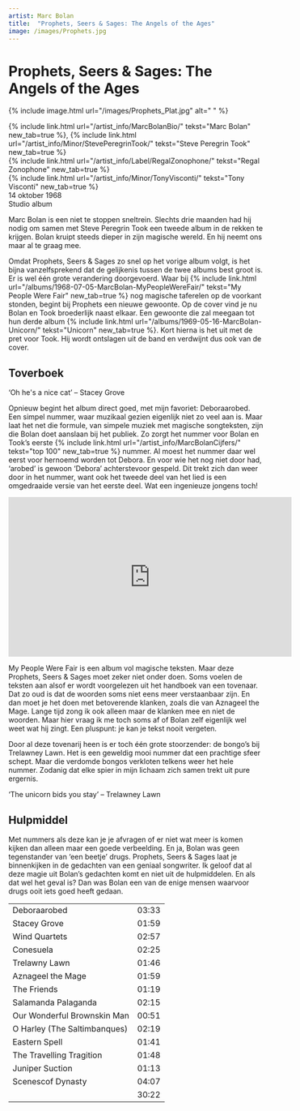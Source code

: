 ```yaml
---
artist: Marc Bolan 
title:  "Prophets, Seers & Sages: The Angels of the Ages"
image: /images/Prophets.jpg
---
```


# Prophets, Seers & Sages: The Angels of the Ages


{% include image.html url="/images/Prophets_Plat.jpg" alt=" " %}

<span class="bio-cd">
{% include link.html url="/artist_info/MarcBolanBio/" tekst="Marc Bolan" new_tab=true %}, {% include link.html url="/artist_info/Minor/StevePeregrinTook/" tekst="Steve Peregrin Took" new_tab=true %}<br>
{% include link.html url="/artist_info/Label/RegalZonophone/" tekst="Regal Zonophone" new_tab=true %}<br>
{% include link.html url="/artist_info/Minor/TonyVisconti/" tekst="Tony Visconti" new_tab=true %}<br>
</span>
14 oktober 1968<br>Studio album

Marc Bolan is een niet te stoppen sneltrein. Slechts drie maanden had hij nodig om samen met Steve Peregrin Took een tweede album in de rekken te krijgen. Bolan kruipt steeds dieper in zijn magische wereld. En hij neemt ons maar al te graag mee. Omdat <span class="engels">Prophets, Seers & Sages</span> zo snel op het vorige album volgt, is het bijna vanzelfsprekend dat de gelijkenis tussen de twee albums best groot is. Er is wel één grote verandering doorgevoerd. Waar bij {% include link.html url="/albums/1968-07-05-MarcBolan-MyPeopleWereFair/" tekst="My People Were Fair" new_tab=true %} nog magische taferelen op de voorkant stonden, begint bij <span class="engels">Prophets</span> een nieuwe gewoonte. Op de cover vind je nu Bolan en Took broederlijk naast elkaar. Een gewoonte die zal meegaan tot hun derde album {% include link.html url="/albums/1969-05-16-MarcBolan-Unicorn/" tekst="Unicorn" new_tab=true %}. Kort hierna is het uit met de pret voor Took. Hij wordt ontslagen uit de band en verdwijnt dus ook van de cover.  

<div class="pagebreak"> </div>

## Toverboek

<div class="uitgelicht">‘Oh he's a nice cat’ – Stacey Grove</div>

Opnieuw begint het album direct goed, met mijn favoriet: <span class="engels">Deboraarobed</span>. Een simpel nummer, waar muzikaal gezien eigenlijk niet zo veel aan is. Maar laat het net die formule, van simpele muziek met magische songteksten, zijn die Bolan doet aanslaan bij het publiek. Zo zorgt het nummer voor Bolan en Took’s eerste {% include link.html url="/artist_info/MarcBolanCijfers/" tekst="top 100" new_tab=true %} nummer. Al moest het nummer daar wel eerst voor hernoemd worden tot <span class="engels">Debora</span>. En voor wie het nog niet door had, ‘arobed’ is gewoon ‘Debora’ achterstevoor gespeld. Dit trekt zich dan weer door in het nummer, want ook het tweede deel van het lied is een omgedraaide versie van het eerste deel. Wat een ingenieuze jongens toch!

<iframe width="560" height="315" src="https://www.youtube.com/embed/ngShAssaH4s" frameborder="0" allowfullscreen></iframe>

<span class="engels">My People Were Fair</span> is een album vol magische teksten. Maar deze <span class="engels">Prophets, Seers & Sages</span> moet zeker niet onder doen. Soms voelen de teksten aan alsof er wordt voorgelezen uit het handboek van een tovenaar. Dat zo oud is dat de woorden soms niet eens meer verstaanbaar zijn. En dan moet je het doen met betoverende klanken, zoals die van <span class="engels">Aznageel the Mage</span>. Lange tijd zong ik ook alleen maar de klanken mee en niet de woorden. Maar hier vraag ik me toch soms af of Bolan zelf eigenlijk wel weet wat hij zingt. Een pluspunt: je kan je tekst nooit vergeten. Door al deze tovenarij heen is er toch één grote stoorzender: de bongo’s bij <span class="engels">Trelawney Lawn</span>. Het is een geweldig mooi nummer dat een prachtige sfeer schept. Maar die verdomde bongos verkloten telkens weer het hele nummer. Zodanig dat elke spier in mijn lichaam zich samen trekt uit pure ergernis. 

<div class="uitgelicht">‘The unicorn bids you stay’ – Trelawney Lawn</div>

<div class="pagebreak"> </div>

## Hulpmiddel
Met nummers als deze kan je je afvragen of er niet wat meer is komen kijken dan alleen maar een goede verbeelding. En ja, Bolan was geen tegenstander van ‘een beetje’ drugs. <span class="engels">Prophets, Seers & Sages</span> laat je binnenkijken in de gedachten van een geniaal songwriter. Ik geloof dat al deze magie uit Bolan’s gedachten komt en niet uit de hulpmiddelen. En als dat wel het geval is? Dan was Bolan een van de enige mensen waarvoor drugs ooit iets goed heeft gedaan. 
<div class="witregel"> </div><table>
	<tr>
		<td>Deboraarobed</td>
		<td>03:33</td>
	</tr>
	<tr>
		<td>Stacey Grove</td>
		<td>01:59</td>
	</tr>
	<tr>
		<td>Wind Quartets</td>
		<td>02:57</td>
	</tr>
	<tr>
		<td>Conesuela</td>
		<td>02:25</td>
	</tr>
	<tr>
		<td>Trelawny Lawn</td>
		<td>01:46</td>
	</tr>
	<tr>
		<td>Aznageel the Mage</td>
		<td>01:59</td>
	</tr>
	<tr>
		<td>The Friends</td>
		<td>01:19</td>
	</tr>
	<tr>
		<td>Salamanda Palaganda</td>
		<td>02:15</td>
	</tr>
	<tr>
		<td>Our Wonderful Brownskin Man</td>
		<td>00:51</td>
	</tr>
	<tr>
		<td>O Harley (The Saltimbanques)</td>
		<td>02:19</td>
	</tr>
	<tr>
		<td>Eastern Spell</td>
		<td>01:41</td>
	</tr>
	<tr>
		<td>The Travelling Tragition</td>
		<td>01:48</td>
	</tr>
	<tr>
		<td> Juniper Suction</td>
		<td>01:13</td>
	</tr>
	<tr>
		<td>Scenescof Dynasty</td>
		<td>04:07</td>
	</tr>
	<tr>
		<td> </td>
		<td>30:22</td>
	</tr>
</table>